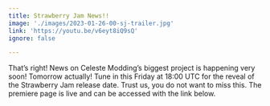 ```yaml
---
title: Strawberry Jam News!!
image: './images/2023-01-26-00-sj-trailer.jpg'
link: 'https://youtu.be/v6eyt8iQ9sQ'
ignore: false

---
```


That’s right! News on Celeste Modding’s biggest project is happening very soon! Tomorrow actually! Tune in this Friday at 18:00 UTC for the reveal of the Strawberry Jam release date. Trust us, you do not want to miss this. The premiere page is live and can be accessed with the link below.